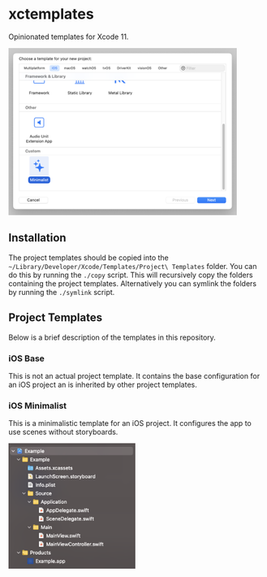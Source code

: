 # xctemplates

Opinionated templates for Xcode 11.

<img src="https://raw.githubusercontent.com/simonbs/xctemplates/master/imgs/header.png" width="450">

## Installation

The project templates should be copied into the  `~/Library/Developer/Xcode/Templates/Project\ Templates` folder. You can do this by running the `./copy` script. This will recursively copy the folders containing the project templates. Alternatively you can symlink the folders by running the `./symlink` script. 

## Project Templates

Below is a brief description of the templates in this repository.

### iOS Base

This is not an actual project template. It contains the base configuration for an iOS project an is inherited by other project templates.

### iOS Minimalist

This is a minimalistic template for an iOS project. It configures the app to use scenes without storyboards.

<img src="https://raw.githubusercontent.com/simonbs/xctemplates/master/imgs/ios_minimalist.png" width="250">
